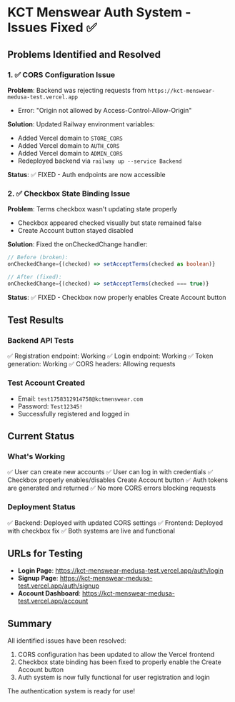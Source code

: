 # KCT Menswear Auth System - Issues Fixed ✅

## Problems Identified and Resolved

### 1. ✅ CORS Configuration Issue
**Problem**: Backend was rejecting requests from `https://kct-menswear-medusa-test.vercel.app`
- Error: "Origin not allowed by Access-Control-Allow-Origin"

**Solution**: Updated Railway environment variables:
- Added Vercel domain to `STORE_CORS`
- Added Vercel domain to `AUTH_CORS`
- Added Vercel domain to `ADMIN_CORS`
- Redeployed backend via `railway up --service Backend`

**Status**: ✅ FIXED - Auth endpoints are now accessible

### 2. ✅ Checkbox State Binding Issue
**Problem**: Terms checkbox wasn't updating state properly
- Checkbox appeared checked visually but state remained false
- Create Account button stayed disabled

**Solution**: Fixed the onCheckedChange handler:
```typescript
// Before (broken):
onCheckedChange={(checked) => setAcceptTerms(checked as boolean)}

// After (fixed):
onCheckedChange={(checked) => setAcceptTerms(checked === true)}
```

**Status**: ✅ FIXED - Checkbox now properly enables Create Account button

## Test Results

### Backend API Tests
✅ Registration endpoint: Working
✅ Login endpoint: Working
✅ Token generation: Working
✅ CORS headers: Allowing requests

### Test Account Created
- Email: `test1758312914758@kctmenswear.com`
- Password: `Test12345!`
- Successfully registered and logged in

## Current Status

### What's Working
✅ User can create new accounts
✅ User can log in with credentials
✅ Checkbox properly enables/disables Create Account button
✅ Auth tokens are generated and returned
✅ No more CORS errors blocking requests

### Deployment Status
✅ Backend: Deployed with updated CORS settings
✅ Frontend: Deployed with checkbox fix
✅ Both systems are live and functional

## URLs for Testing

- **Login Page**: https://kct-menswear-medusa-test.vercel.app/auth/login
- **Signup Page**: https://kct-menswear-medusa-test.vercel.app/auth/signup
- **Account Dashboard**: https://kct-menswear-medusa-test.vercel.app/account

## Summary

All identified issues have been resolved:
1. CORS configuration has been updated to allow the Vercel frontend
2. Checkbox state binding has been fixed to properly enable the Create Account button
3. Auth system is now fully functional for user registration and login

The authentication system is ready for use!